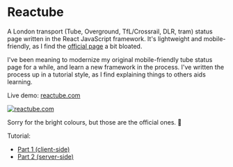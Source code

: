 # Reactube

A London transport (Tube, Overground, TfL/Crossrail, DLR, tram) status page written in the React JavaScript framework. It's lightweight and mobile-friendly, as I find the [official page](https://tfl.gov.uk/tube-dlr-overground/status/) a bit bloated.

I've been meaning to modernize my original mobile-friendly tube status page for a while, and learn a new framework in the process. I've written the process up in a tutorial style, as I find explaining things to others aids learning.

Live demo: [reactube.com](https://reactube.com)

[![reactube.com](https://unop.uk/content/images/2016/12/reactube-com-small.png)](https://reactube.com/)

Sorry for the bright colours, but those are the official ones. :rainbow:

Tutorial:
 - [Part 1 (client-side)](https://unop.uk/building-a-web-app-in-react-and-asp-net-core-part-1/)
 - [Part 2 (server-side)](https://unop.uk/building-a-web-app-in-react-and-asp-net-core-part-2/)
